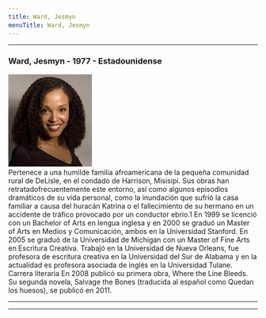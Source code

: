 ```yaml
---
title: Ward, Jesmyn
menuTitle: Ward, Jesmyn
---
```

***
### Ward, Jesmyn - 1977 - Estadounidense
!["Imagen no encontrada"](WardJesmyn.jpg)       
Pertenece a una humilde familia afroamericana de la pequeña comunidad rural de DeLisle, en el condado de Harrison, Misisipi. Sus obras han  retratadofrecuentemente este entorno, así como algunos episodios dramáticos de su vida personal, como la inundación que sufrió la casa familiar a causa del huracán Katrina o el fallecimiento de su hermano en un accidente de tráfico provocado por un conductor ebrio.1​ En 1999 se licenció con un Bachelor of Arts en lengua inglesa y en 2000 se graduó un Master of Arts en Medios y Comunicación, ambos en la Universidad Stanford. En 2005 se graduó de la Universidad de Míchigan con un Master of Fine Arts en Escritura Creativa. Trabajó en la Universidad de Nueva Orleans, fue profesora de escritura creativa en la Universidad del Sur de Alabama y en la actualidad es profesora asociada de inglés en la Universidad Tulane. Carrera literaria En 2008 publicó su primera obra, Where the Line Bleeds. Su segunda novela, Salvage the Bones (traducida al español como Quedan los huesos), se publicó en 2011.
***
***